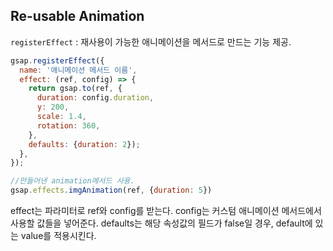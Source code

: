 ## Re-usable Animation

`registerEffect` : 재사용이 가능한 애니메이션을 메서드로 만드는 기능 제공.

```js
gsap.registerEffect({
  name: '애니메이션 메서드 이름',
  effect: (ref, config) => {
    return gsap.to(ref, {
      duration: config.duration,
      y: 200,
      scale: 1.4,
      rotation: 360,
    },
    defaults: {duration: 2});
  },
});

//만들어낸 animation메서드 사용.
gsap.effects.imgAnimation(ref, {duration: 5})
```

effect는 파라미터로 ref와 config를 받는다.
config는 커스텀 애니메이션 메서드에서 사용할 값들을 넣어준다.
defaults는 해당 속성값의 필드가 false일 경우, default에 있는 value를 적용시킨다.
